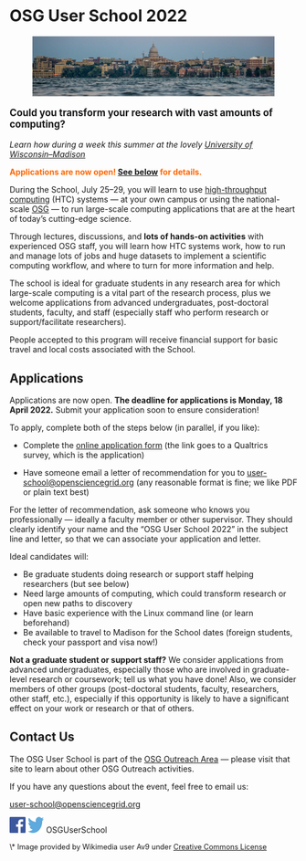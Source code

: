 # OSG User School 2022

<figure>
    <img src="assets/Madison_Skyline.jpeg" alt="Madison Skyline" />
</figure>

<p style="font-size: larger; font-weight: bold;">Could you transform your research with vast amounts of computing?</p>

*Learn how during a week this summer at the lovely [University of Wisconsin–Madison](https://wisc.edu/)*

<p style="color: #FF6600; font-weight: bold;">Applications are now open! <a href="#applications">See below</a> for details.</p>

During the School,
July 25–29,
you will learn to use [high-throughput computing](https://htcondor.org/htc.html) (HTC) systems —
at your own campus or using the national-scale [OSG](https://osg-htc.org/) —
to run large-scale computing applications that are at the heart of today’s cutting-edge science.

Through lectures, discussions, and **lots of hands-on activities** with experienced OSG staff,
you will learn how HTC systems work,
how to run and manage lots of jobs and huge datasets to implement a scientific computing workflow,
and where to turn for more information and help.

The school is ideal for graduate students in any research area
for which large-scale computing is a vital part of the research process,
plus we welcome applications from advanced undergraduates, post-doctoral students, faculty, and staff
(especially staff who perform research or support/facilitate researchers).

People accepted to this program will receive financial support for
basic travel and local costs associated with the School.

## Applications

Applications are now open.
**The deadline for applications is Monday, 18 April 2022.**
Submit your application soon to ensure consideration!

To apply, complete both of the steps below (in parallel, if you like):

* Complete the [online application form](https://uwmadison.co1.qualtrics.com/jfe/form/SV_bdBbGikmcgabwGO)
  (the link goes to a Qualtrics survey, which is the application)

* Have someone email a letter of recommendation for you to
  [user-school@opensciencegrid.org](mailto:user-school@opensciencegrid.org)
  (any reasonable format is fine; we like PDF or plain text best)

For the letter of recommendation, ask someone who knows you professionally&nbsp;&mdash;
ideally a faculty member or other supervisor.
They should clearly identify your name and the “OSG User School 2022” in the subject line and letter,
so that we can associate your application and letter.

Ideal candidates will:

*   Be graduate students doing research or support staff helping researchers (but see below)
*   Need large amounts of computing, which could transform research or open new paths to discovery
*   Have basic experience with the Linux command line (or learn beforehand)
*   Be available to travel to Madison for the School dates (foreign students, check your passport and visa now!)

**Not a graduate student or support staff?**
We consider applications from advanced undergraduates,
especially those who are involved in graduate-level research or coursework;
tell us what you have done!
Also, we consider members of other groups
(post-doctoral students, faculty, researchers, other staff, etc.),
especially if this opportunity is likely to have a significant effect on your work or research or that of others.

## Contact Us

The OSG User School is part of the
[OSG Outreach Area](https://opensciencegrid.org/outreach/)&nbsp;&mdash;
please visit that site to learn about other OSG Outreach activities.

If you have any questions about the event, feel free to email us:

<user-school@opensciencegrid.org>

<a href="https://www.facebook.com/OSGUserSchool" target="_blank" style="border: 0px none black; text-decoration: none;"><img src="files/FB-f-Logo__blue_512.png" height="28" width="28" alt="Facebook logo"></a> <a href="https://twitter.com/OSGUserSchool" target="_blank" style="border: 0px none black; text-decoration: none;"><img src="files/Twitter_logo_blue.png" style="height: 28px; width: 28px; background-color: white;" alt="Twitter logo"></a> OSGUserSchool

<p style="font-size: 90%;">\* Image provided by Wikimedia user Av9 under <a href="https://creativecommons.org/licenses/by-sa/4.0/deed.en">Creative Commons License</a></p>
